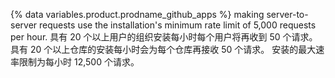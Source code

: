 {% data variables.product.prodname_github_apps %} making server-to-server requests use the installation's minimum rate limit of 5,000 requests per hour. 具有 20 个以上用户的组织安装每小时每个用户将再收到 50 个请求。 具有 20 个以上仓库的安装每小时会为每个仓库再接收 50 个请求。 安装的最大速率限制为每小时 12,500 个请求。
